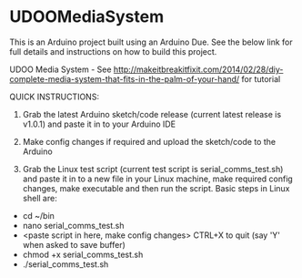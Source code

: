 UDOOMediaSystem
===============

This is an Arduino project built using an Arduino Due. See the below link for full details and instructions on how to build this project.

UDOO Media System - See http://makeitbreakitfixit.com/2014/02/28/diy-complete-media-system-that-fits-in-the-palm-of-your-hand/ for tutorial


QUICK INSTRUCTIONS:

1) Grab the latest Arduino sketch/code release (current latest release is v1.0.1) and paste it in to your Arduino IDE

2) Make config changes if required and upload the sketch/code to the Arduino

3) Grab the Linux test script (current test script is serial_comms_test.sh) and paste it in to a new file in your Linux machine, make required config changes, make executable and then run the script. Basic steps in Linux shell are:

  - cd ~/bin
  - nano serial_comms_test.sh
  - <paste script in here, make config changes> CTRL+X to quit (say 'Y' when asked to save buffer)
  - chmod +x serial_comms_test.sh
  - ./serial_comms_test.sh
